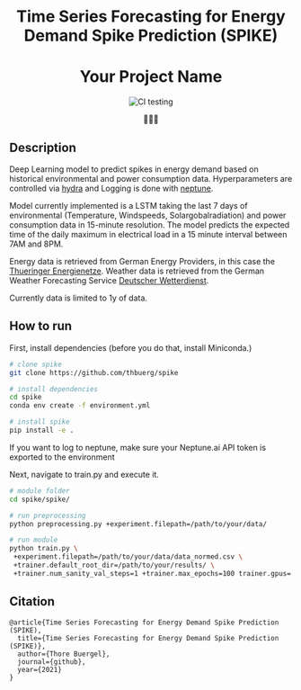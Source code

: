 <div align="center">
 
# Time Series Forecasting for Energy Demand Spike Prediction (SPIKE)
# Your Project Name     
![CI testing](https://github.com/thbuerg/spike/workflows/CI%20testing/badge.svg?branch=master&event=push)

:battery::battery::electric_plug:
</div>

## Description   
Deep Learning model to predict spikes in energy demand based on historical environmental and power consumption data. 
Hyperparameters are controlled via [hydra](https://hydra.cc/) and Logging is done with [neptune](https://www.neptune.ai).

Model currently implemented is a LSTM taking the last 7 days of environmental (Temperature, Windspeeds, Solargobalradiation) and power consumption data in 15-minute resolution. 
The model predicts the expected time of the daily maximum in electrical load in a 15 minute interval between 7AM and 8PM.

Energy data is retrieved from German Energy Providers, in this case the [Thueringer Energienetze](https://www.thueringer-energienetze.com).
Weather data is retrieved from the German Weather Forecasting Service [Deutscher Wetterdienst](https://opendata.dwd.de/climate_environment/CDC/observations_germany/climate/).

Currently data is limited to 1y of data.

## How to run   
First, install dependencies (before you do that, install Miniconda.)
```bash
# clone spike   
git clone https://github.com/thbuerg/spike

# install dependencies
cd spike
conda env create -f environment.yml

# install spike
pip install -e .

```   
 If you want to log to neptune, make sure your Neptune.ai API token is exported to the environment

 Next, navigate to train.py and execute it.   
 ```bash
# module folder
cd spike/spike/

# run preprocessing
python preprocessing.py +experiment.filepath=/path/to/your/data/

# run module 
python train.py \
  +experiment.filepath=/path/to/your/data/data_normed.csv \
  +trainer.default_root_dir=/path/to/your/results/ \
  +trainer.num_sanity_val_steps=1 +trainer.max_epochs=100 trainer.gpus=[0] experiment.batch_size=128 experiment.learning_rate=0.001
```

## Citation   
```
@article{Time Series Forecasting for Energy Demand Spike Prediction (SPIKE),
  title={Time Series Forecasting for Energy Demand Spike Prediction (SPIKE)},
  author={Thore Buergel},
  journal={github},
  year={2021}
}
```   
